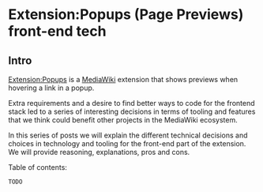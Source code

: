 # Extension:Popups (Page Previews) front-end tech

## Intro

[Extension:Popups][popups] is a [MediaWiki][] extension that shows previews when
hovering a link in a popup.

Extra requirements and a desire to find better ways to code for the frontend
stack led to a series of interesting decisions in terms of tooling and features
that we think could benefit other projects in the MediaWiki ecosystem.

In this series of posts we will explain the different technical decisions and
choices in technology and tooling for the front-end part of the extension. We
will provide reasoning, explanations, pros and cons.

Table of contents:

`TODO`

[popups]: https://www.mediawiki.org/wiki/Extension:Popups
[mediawiki]: https://www.mediawiki.org/wiki/MediaWiki
